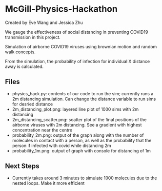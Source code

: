 # McGill-Physics-Hackathon
Created by Eve Wang and Jessica Zhu

We gauge the effectiveness of social distancing in preventing COVID19 transmission in this project.

Simulation of airborne COVID19 viruses using brownian motion and random walk concepts. 

From the simulation, the probability of infection for individual X distance away is calculated.

## Files
  - physics_hack.py: contents of our code to run the sim; currently runs a 2m distancing simulation. Can change the distance variable to run sims for desried distance
  - 2m_distancing_plot.png: layered line plot of 1000 sims with 2m distancing
  - 2m_distancing_scatter.png: scatter plot of the final positions of the airborne viruses with 2m distancing. See a gradient with highest concentration near the centre
  - probability_2m.png: output of the graph along with the number of molecules in contact with a person, as well as the probability that the person if infected with covid while distancing 2m
  - probability_1m.png: output of graph with console for distancing of 1m


## Next Steps
  - Currently takes around 3 minutes to simulate 1000 molecules due to the nested loops. Make it more efficient
